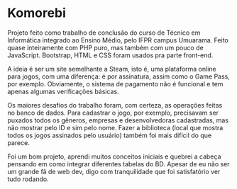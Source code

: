 # Komorebi
Projeto feito como trabalho de conclusão do curso de Técnico em Informática integrado ao Ensino Médio, pelo IFPR campus Umuarama.
Feito quase inteiramente com PHP puro, mas também com um pouco de JavaScript. Bootstrap, HTML e CSS foram usados pra parte front-end.

A ideia é ser um site semelhante a Steam, isto é, uma plataforma online para jogos, com uma diferença: é por assinatura, assim como o Game Pass, por exemplo. 
Obviamente, o sistema de pagamento não é funcional e tem apenas algumas verificações básicas.

Os maiores desafios do trabalho foram, com certeza, as operações feitas no banco de dados. Para cadastrar o jogo, por exemplo, precisavam ser puxados todos os gêneros, empresas e desenvolvedoras cadastradas, mas não mostrar pelo ID e sim pelo nome. Fazer a biblioteca (local que mostra todos os jogos assinados pelo usuário) também foi mais difícil do que parece.

Foi um bom projeto, aprendi muitos conceitos iniciais e quebrei a cabeça pensando em como integrar diferentes tabelas do BD. Apesar de eu não ser um grande fã de web dev, digo com tranquilidade que foi satisfatório ver tudo rodando.
